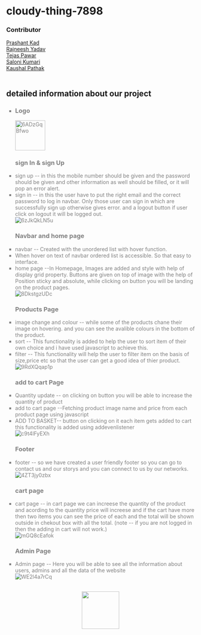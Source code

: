 
# cloudy-thing-7898
<h3>Contributor</h3>
<a href="https://github.com/prashant7650"> Prashant Kad</a>
<br>
<a href="https://github.com/Rajneesh0021">Rajneesh Yadav </a>
<br>
<a href="https://github.com/Teju255"> Tejas Pawar</a>
<br>
<a href="https://github.com/Saloni0282">Saloni Kumari</a>
<br>
<a href="https://github.com/KaushalDU"> Kaushal Pathak</a>
<br>
<br>


<h2>detailed information about our project</h2>
<ul style="list-style-type: square; color:grey">

<li ><h3>Logo</h3> <img style="height:80px" src="https://imagetolink.com/ib/6ADzGqBfwo.jpg" alt="6ADzGqBfwo"/></li>
<h3>sign In & sign Up</h3>
<li>sign up -- in this the mobile number should be given and the password should be given and other information as well should be filled, or it will pop an error alert.</li>
<li>sign in -- in this the user have to put the right email and the correct password to log in navbar. Only those user can sign in which are successfully sign up otherwise gives error. and a logout button if user click on logout it will be logged out.</li>
<img src="https://imagetolink.com/ib/6zJkQkLN5u.jpg" alt="6zJkQkLN5u"/>
<h3>Navbar and home page</h3>
<li>navbar -- Created with the unordered list with hover function.</li>
<li>When hover on text of navbar ordered list is accessible. So that easy to interface.</li>
<li>home page --In Homepage, Images are added and style with help of display grid property. Buttons are given on top of image with the help of Position sticky and absolute, while clicking on button you will be landing on the product pages.
</li>
<img src="https://imagetolink.com/ib/8DkstgzUDc.jpg" alt="8DkstgzUDc"/>
<h3>Products Page</h3>
<li>image change and colour -- while some of the products chane their image on hovering. and you can see the avalible colours in the bottom of the product.</li>
<li>sort -- This functionality is added to help the user to sort item of their own choice and i have used javascript to achieve this.</li>
<li>filter -- This functionality will help the user to filter item on the basis of size,price etc so that the user can get a good idea of thier product.</li>
<img src="https://imagetolink.com/ib/9RdXQqap1p.jpg" alt="9RdXQqap1p"/>
<h3>add to cart Page</h3>
<li>Quantity update -- on clicking on button you will be able to increase the quantity of product</li>
<li>add to cart page --Fetching product image name and price from each product page using javascript</li>
<li>ADD TO BASKET-- button on clicking on it each item gets added to cart this functionality is added using addevenlistener</li>
<img src="https://imagetolink.com/ib/c9t4lFyEXh.jpg" alt="c9t4lFyEXh"/>
<h3>Footer</h3>
<li>footer -- so we have created a user friendly footer so you can go to contact us and our storys and you can connect to us by our networks.</li>
<img src="https://imagetolink.com/ib/4ZT3jy0zbx.jpg" alt="4ZT3jy0zbx"/>
<h3>cart page</h3>
<li>cart page -- in cart page we can increese the quantity of the product and acording to the quantity price will increese and if the cart have more then two items you can see the price of each and the total will be shown outside in chekout box with all the total. (note -- if you are not logged in then the adding in cart will not work.)</li>
<img src="https://imagetolink.com/ib/mGQ8cEafok.jpg" alt="mGQ8cEafok"/>
<h3>Admin Page</h3>
<li>Admin page -- Here you will be able to see all the information about users, admins and all the data of the website</li>
<img src="https://imagetolink.com/ib/WE2l4a7rCq.jpg" alt="WE2l4a7rCq"/>
</ul>
<br>


<div id="header" align="center">
  <img src="https://media.giphy.com/media/M9gbBd9nbDrOTu1Mqx/giphy.gif" width="100"/>
</div>
